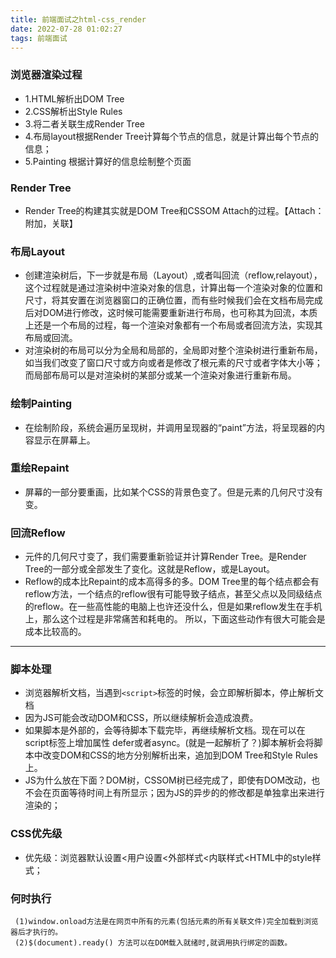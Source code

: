 ```yaml
---
title: 前端面试之html-css_render
date: 2022-07-28 01:02:27
tags: 前端面试
---
```

### 浏览器渲染过程

* 1.HTML解析出DOM Tree
* 2.CSS解析出Style Rules
* 3.将二者关联生成Render Tree
* 4.布局layout根据Render Tree计算每个节点的信息，就是计算出每个节点的信息；
* 5.Painting 根据计算好的信息绘制整个页面

### Render Tree
* Render Tree的构建其实就是DOM Tree和CSSOM Attach的过程。【Attach：附加，关联】

### 布局Layout

* 创建渲染树后，下一步就是布局（Layout）,或者叫回流（reflow,relayout），这个过程就是通过渲染树中渲染对象的信息，计算出每一个渲染对象的位置和尺寸，将其安置在浏览器窗口的正确位置，而有些时候我们会在文档布局完成后对DOM进行修改，这时候可能需要重新进行布局，也可称其为回流，本质上还是一个布局的过程，每一个渲染对象都有一个布局或者回流方法，实现其布局或回流。
* 对渲染树的布局可以分为全局和局部的，全局即对整个渲染树进行重新布局，如当我们改变了窗口尺寸或方向或者是修改了根元素的尺寸或者字体大小等；而局部布局可以是对渲染树的某部分或某一个渲染对象进行重新布局。

### 绘制Painting
* 在绘制阶段，系统会遍历呈现树，并调用呈现器的“paint”方法，将呈现器的内容显示在屏幕上。

### 重绘Repaint
* 屏幕的一部分要重画，比如某个CSS的背景色变了。但是元素的几何尺寸没有变。

### 回流Reflow
* 元件的几何尺寸变了，我们需要重新验证并计算Render Tree。是Render Tree的一部分或全部发生了变化。这就是Reflow，或是Layout。
* Reflow的成本比Repaint的成本高得多的多。DOM Tree里的每个结点都会有reflow方法，一个结点的reflow很有可能导致子结点，甚至父点以及同级结点的reflow。在一些高性能的电脑上也许还没什么，但是如果reflow发生在手机上，那么这个过程是非常痛苦和耗电的。 所以，下面这些动作有很大可能会是成本比较高的。


---------------------

### 脚本处理
* 浏览器解析文档，当遇到`<script>`标签的时候，会立即解析脚本，停止解析文档
* 因为JS可能会改动DOM和CSS，所以继续解析会造成浪费。
* 如果脚本是外部的，会等待脚本下载完毕，再继续解析文档。现在可以在script标签上增加属性 defer或者async。(就是一起解析了？)脚本解析会将脚本中改变DOM和CSS的地方分别解析出来，追加到DOM Tree和Style Rules上。
* JS为什么放在下面？DOM树，CSSOM树已经完成了，即使有DOM改动，也不会在页面等待时间上有所显示；因为JS的异步的的修改都是单独拿出来进行渲染的；

### CSS优先级
* 优先级：浏览器默认设置<用户设置<外部样式<内联样式<HTML中的style样式；

### 何时执行
```
 (1)window.onload方法是在网页中所有的元素(包括元素的所有关联文件)完全加载到浏览器后才执行的。
 (2)$(document).ready() 方法可以在DOM载入就绪时,就调用执行绑定的函数。
```




